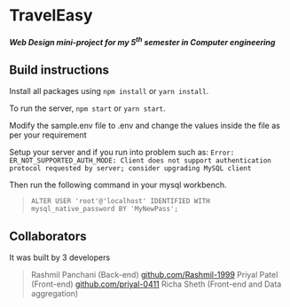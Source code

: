 # TravelEasy

##### Web Design mini-project for my 5<sup>th</sup> semester in Computer engineering

## Build instructions

Install all packages using `npm install` or `yarn install`.

To run the server, `npm start` or `yarn start`.

Modify the sample.env file to .env and change the values inside the file as per your requirement

Setup your server and if you run into problem such as:
`Error: ER_NOT_SUPPORTED_AUTH_MODE: Client does not support authentication protocol requested by server; consider upgrading MySQL client`

Then run the following command in your mysql workbench.

> `ALTER USER 'root'@'localhost' IDENTIFIED WITH mysql_native_password BY 'MyNewPass';`

## Collaborators

It was built by 3 developers

> Rashmil Panchani (Back-end)
> [github.com/Rashmil-1999](https://github.com/Rashmil-1999)
> Priyal Patel (Front-end)
> [github.com/priyal-0411](https://github.com/priyal-0411)
> Richa Sheth (Front-end and Data aggregation)
